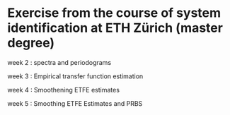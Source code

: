 # Exercise from the course of system identification at ETH Zürich (master degree)

week 2 : spectra and periodograms

week 3 : Empirical transfer function estimation

week 4 : Smoothening ETFE estimates

week 5 : Smoothing ETFE Estimates and PRBS
